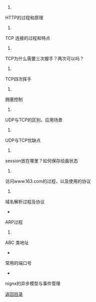 1. 
HTTP的过程和原理
  
1. 
TCP 连接的过程和特点

1. 
TCP为什么需要三次握手？两次可以吗？

1. 
TCP四次挥手

1. 
拥塞控制

1. 
UDP与TCP的区别，应用场景

1. 
UDP与TCP优缺点

1. 
session放在哪里？如何保存绘画状态

1. 
访问www.163.com的过程，以及使用的协议

1. 
域名解析过程及协议

* 
ARP过程

1. 
ABC 类地址

* 
常用的端口号

* 
nignx的异步模型与事件管理


[返回目录](README.md)
